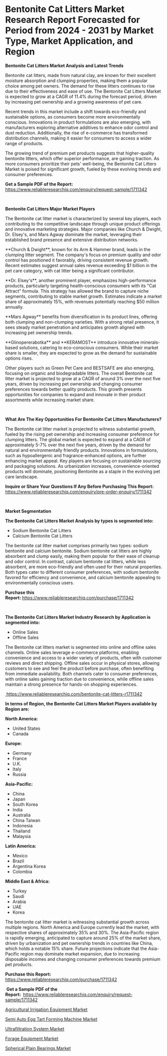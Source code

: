<p><h1>Bentonite Cat Litters Market Research Report Forecasted for Period from 2024 -  2031 by Market Type, Market Application, and Region</h1></p><p><strong>Bentonite Cat Litters Market Analysis and Latest Trends</strong></p>
<p><p>Bentonite cat litters, made from natural clay, are known for their excellent moisture absorption and clumping properties, making them a popular choice among pet owners. The demand for these litters continues to rise due to their effectiveness and ease of use. The Bentonite Cat Litters Market is expected to grow at a CAGR of 11.4% during the forecast period, driven by increasing pet ownership and a growing awareness of pet care.</p><p>Recent trends in this market include a shift towards eco-friendly and sustainable options, as consumers become more environmentally conscious. Innovations in product formulations are also emerging, with manufacturers exploring alternative additives to enhance odor control and dust reduction. Additionally, the rise of e-commerce has transformed distribution channels, making it easier for consumers to access a wider range of products.</p><p>The growing trend of premium pet products suggests that higher-quality bentonite litters, which offer superior performance, are gaining traction. As more consumers prioritize their pets' well-being, the Bentonite Cat Litters Market is poised for significant growth, fueled by these evolving trends and consumer preferences.</p></p>
<p><strong>Get a Sample PDF of the Report:&nbsp;</strong> <a href="https://www.reliableresearchiq.com/enquiry/request-sample/1711342?utm_campaign=104&utm_medium=2&utm_source=Github&utm_content=ia&utm_term=22102024&utm_id=bentonite-cat-litters">https://www.reliableresearchiq.com/enquiry/request-sample/1711342</a></p>
<p>&nbsp;</p>
<p><strong>Bentonite Cat Litters Major Market Players</strong></p>
<p><p>The Bentonite cat litter market is characterized by several key players, each contributing to the competitive landscape through unique product offerings and innovative marketing strategies. Major companies like Church & Dwight, Dr. Elsey's, and Mars Agway dominate the market, leveraging their established brand presence and extensive distribution networks.</p><p>**Church & Dwight**, known for its Arm & Hammer brand, leads in the clumping litter segment. The company's focus on premium quality and odor control has positioned it favorably, driving consistent revenue growth. Recent estimates suggest annual sales revenue exceeding $1 billion in the pet care category, with cat litter being a significant contributor.</p><p>**Dr. Elsey's**, another prominent player, emphasizes high-performance products, particularly targeting health-conscious consumers with its "Cat Attract" formula. This strategy has allowed the brand to capture niche segments, contributing to stable market growth. Estimates indicate a market share of approximately 15%, with revenues potentially reaching $50 million annually.</p><p>**Mars Agway** benefits from diversification in its product lines, offering both clumping and non-clumping varieties. With a strong retail presence, it sees steady market penetration and anticipates growth aligned with increasing pet ownership trends.</p><p>**Glinopererabotka** and **KERAMOST** introduce innovative minerals-based solutions, catering to eco-conscious consumers. While their market share is smaller, they are expected to grow as the demand for sustainable options rises.</p><p>Other players such as Green Pet Care and BESTSAFE are also emerging, focusing on organic and biodegradable litters. The overall Bentonite cat litter market is projected to grow at a CAGR of around 3% over the next five years, driven by increasing pet ownership and changing consumer preferences towards better quality products. This growth presents opportunities for companies to expand and innovate in their product assortments while increasing market share.</p></p>
<p>&nbsp;</p>
<p><strong>What Are The Key Opportunities For Bentonite Cat Litters Manufacturers?</strong></p>
<p><p>The Bentonite cat litter market is projected to witness substantial growth, fueled by the rising pet ownership and increasing consumer preference for clumping litters. The global market is expected to expand at a CAGR of approximately 5-7% over the next five years, driven by the demand for natural and environmentally friendly products. Innovations in formulations, such as hypoallergenic and fragrance-enhanced options, are further enhancing market appeal. Key players are focusing on sustainable sourcing and packaging solutions. As urbanization increases, convenience-oriented products will dominate, positioning Bentonite as a staple in the evolving pet care landscape.</p></p>
<p><strong>Inquire or Share Your Questions If Any Before Purchasing This Report:</strong> <a href="https://www.reliableresearchiq.com/enquiry/pre-order-enquiry/1711342?utm_campaign=104&utm_medium=2&utm_source=Github&utm_content=ia&utm_term=22102024&utm_id=bentonite-cat-litters">https://www.reliableresearchiq.com/enquiry/pre-order-enquiry/1711342</a></p>
<p>&nbsp;</p>
<p><strong>Market Segmentation</strong></p>
<p><strong>The Bentonite Cat Litters Market Analysis by types is segmented into:</strong></p>
<p><ul><li>Sodium Bentonite Cat Litters</li><li>Calcium Bentonite Cat Litters</li></ul></p>
<p><p>The bentonite cat litter market comprises primarily two types: sodium bentonite and calcium bentonite. Sodium bentonite cat litters are highly absorbent and clump easily, making them popular for their ease of cleanup and odor control. In contrast, calcium bentonite cat litters, while less absorbent, are more eco-friendly and often used for their natural properties. Both types cater to different consumer preferences, with sodium bentonite favored for efficiency and convenience, and calcium bentonite appealing to environmentally conscious users.</p></p>
<p><strong>Purchase this Report:&nbsp;</strong><a href="https://www.reliableresearchiq.com/purchase/1711342?utm_campaign=104&utm_medium=2&utm_source=Github&utm_content=ia&utm_term=22102024&utm_id=bentonite-cat-litters">https://www.reliableresearchiq.com/purchase/1711342</a></p>
<p>&nbsp;</p>
<p><strong>The Bentonite Cat Litters Market Industry Research by Application is segmented into:</strong></p>
<p><ul><li>Online Sales</li><li>Offline Sales</li></ul></p>
<p><p>The Bentonite cat litters market is segmented into online and offline sales channels. Online sales leverage e-commerce platforms, enabling convenience and access to a wider variety of products, often with customer reviews and direct shipping. Offline sales occur in physical stores, allowing customers to see and feel the product before purchase, often benefiting from immediate availability. Both channels cater to consumer preferences, with online sales gaining traction due to convenience, while offline sales maintain a strong presence for hands-on shopping experiences.</p></p>
<p><a href="https://www.reliableresearchiq.com/bentonite-cat-litters-r1711342?utm_campaign=104&utm_medium=2&utm_source=Github&utm_content=ia&utm_term=22102024&utm_id=bentonite-cat-litters">&nbsp;https://www.reliableresearchiq.com/bentonite-cat-litters-r1711342</a></p>
<p><strong>In terms of Region, the Bentonite Cat Litters Market Players available by Region are:</strong></p>
<p>
    <p> <strong> North America: </strong>
        <ul>
            <li>United States</li>
            <li>Canada</li>
        </ul>
        </p> 
    <p> <strong> Europe: </strong>
        <ul>
            <li>Germany</li>
            <li>France</li>
            <li>U.K.</li>
            <li>Italy</li>
            <li>Russia</li>
        </ul>
        </p> 
    <p> <strong> Asia-Pacific: </strong>
        <ul>
            <li>China</li>
            <li>Japan</li>
            <li>South Korea</li>
            <li>India</li>
            <li>Australia</li>
            <li>China Taiwan</li>
            <li>Indonesia</li>
            <li>Thailand</li>
            <li>Malaysia</li>
        </ul>
        </p> 
    <p> <strong> Latin America: </strong>
        <ul>
            <li>Mexico</li>
            <li>Brazil</li>
            <li>Argentina Korea</li>
            <li>Colombia</li>
        </ul>
        </p> 
    <p> <strong> Middle East & Africa: </strong>
        <ul>
            <li>Turkey</li>
            <li>Saudi</li>
            <li>Arabia</li>
            <li>UAE</li>
            <li>Korea</li>
        </ul>
    </p>
    </p>
<p><p>The bentonite cat litter market is witnessing substantial growth across multiple regions. North America and Europe currently lead the market, with respective shares of approximately 35% and 30%. The Asia-Pacific region is rapidly emerging, anticipated to capture around 25% of the market share, driven by urbanization and pet ownership trends in countries like China, which holds a notable 15% share. Future projections indicate that the Asia-Pacific region may dominate market expansion, due to increasing disposable incomes and changing consumer preferences towards premium pet products.</p></p>
<p><strong>Purchase this Report: </strong><a href="https://www.reliableresearchiq.com/purchase/1711342?utm_campaign=104&utm_medium=2&utm_source=Github&utm_content=ia&utm_term=22102024&utm_id=bentonite-cat-litters">https://www.reliableresearchiq.com/purchase/1711342</a></p>
<p>&nbsp;<strong>Get a Sample PDF of the Report:&nbsp;&nbsp;</strong><a href="https://www.reliableresearchiq.com/enquiry/request-sample/1711342?utm_campaign=104&utm_medium=2&utm_source=Github&utm_content=ia&utm_term=22102024&utm_id=bentonite-cat-litters">https://www.reliableresearchiq.com/enquiry/request-sample/1711342</a></p>
<p><strong></strong></p>
<p><p><a href="https://www.linkedin.com/pulse/agricultural-irrigation-equipment-market-size-share-analysis-wyrvf?utm_campaign=104&utm_medium=2&utm_source=Github&utm_content=ia&utm_term=22102024&utm_id=bentonite-cat-litters">Agricultural Irrigation Equipment Market</a></p><p><a href="https://github.com/rozh43oreder/Market-Research-Report-List-1/blob/main/semi-auto-egg-tart-forming-machine-market.md?utm_campaign=104&utm_medium=2&utm_source=Github&utm_content=ia&utm_term=22102024&utm_id=bentonite-cat-litters">Semi Auto Egg Tart Forming Machine Market</a></p><p><a href="https://www.linkedin.com/pulse/ultrafiltration-system-market-analysis-report-global-insights-hf47f?utm_campaign=104&utm_medium=2&utm_source=Github&utm_content=ia&utm_term=22102024&utm_id=bentonite-cat-litters">Ultrafiltration System Market</a></p><p><a href="https://issuu.com/reportprime-2/docs/forage-equipment-market-size-2030.p_676186f65d9816?utm_campaign=104&utm_medium=2&utm_source=Github&utm_content=ia&utm_term=22102024&utm_id=bentonite-cat-litters">Forage Equipment Market</a></p><p><a href="https://issuu.com/reportprime-2/docs/spherical-plain-bearings-market-siz_49f69f19396dd5?utm_campaign=104&utm_medium=2&utm_source=Github&utm_content=ia&utm_term=22102024&utm_id=bentonite-cat-litters">Spherical Plain Bearings Market</a></p></p>